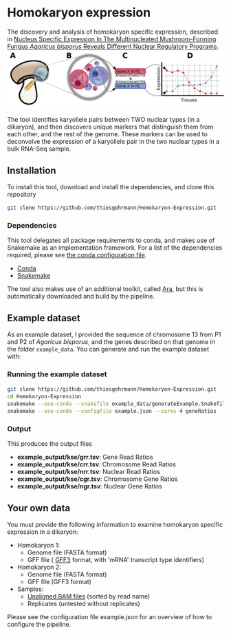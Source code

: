 # Homokaryon expression
The discovery and analysis of homokaryon specific expression, described in [Nucleus Specific Expression In The Multinucleated Mushroom-Forming Fungus *Agaricus bisporus* Reveals Different Nuclear Regulatory Programs](http://www.biorxiv.org/content/early/2017/07/04/141689).
![The General Overview of Homokaryon Specific Expression](readme/figure0.png)

The tool identifies karyollele pairs between TWO nuclear types (in a dikaryon), and then discovers unique markers that distinguish them from each other, and the rest of the genome.
These markers can be used to deconvolve the expression of a karyollele pair in the two nuclear types in a bulk RNA-Seq sample.

## Installation

To install this tool, download and install the dependencies, and clone this repository

```bash
git clone https://github.com/thiesgehrmann/Homokaryon-Expression.git
```

### Dependencies
  This tool delegates all package requirements to conda, and makes use of Snakemake as an implementation framework.
  For a list of the dependencies required, please see [the conda configuration file](pipeline_components/snakemake.yaml).
  * [Conda](https://conda.io/docs/)
  * [Snakemake](https://snakemake.readthedocs.io/en/stable/)

  The tool also makes use of an additional toolkit, called [Ara](https://github.com/AbeelLab/ara/), but this is automatically downloaded and build by the pipeline.

## Example dataset
  As an example dataset, I provided the sequence of chromosome 13 from P1 and P2 of *Agaricus bisporus*, and the genes described on that genome in the folder `example_data`.
  You can generate and run the example dataset with:

### Running the example dataset

```bash
git clone https://github.com/thiesgehrmann/Homokaryon-Expression.git
cd Homokaryon-Expression
snakemake --use-conda --snakefile example_data/generateExample.Snakefile --configfile --cores 4 example.json genBam # Generate the sequencing data
snakemake --use-conda --configfile example.json --cores 4 geneRatios
```

### Output
This produces the output files

 * **example_output/kse/grr.tsv**: Gene Read Ratios
 * **example_output/kse/crr.tsv**: Chromosome Read Ratios
 * **example_output/kse/nrr.tsv**: Nuclear Read Ratios
 * **example_output/kse/cgr.tsv**: Chromosome Gene Ratios
 * **example_output/kse/ngr.tsv**: Nuclear Gene Ratios

## Your own data

You must provide the following information to examine homokaryon specific expression in a dikaryon:

 * Homokaryon 1:
   * Genome file (FASTA format)
   * GFF file ( [GFF3](http://gmod.org/wiki/GFF3) format, with 'mRNA' transcript type identifiers)
 * Homokaryon 2:
   * Genome file (FASTA format)
   * GFF file (GFF3 format)
 * Samples:
   * [Unaligned BAM files](https://gatkforums.broadinstitute.org/gatk/discussion/6484/how-to-generate-an-unmapped-bam-from-fastq-or-aligned-bam]) (sorted by read name)
   * Replicates (untested without replicates)

Please see the configuration file example.json for an overview of how to configure the pipeline.





